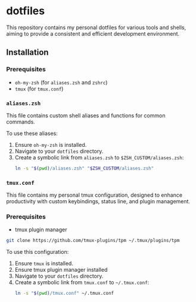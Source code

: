 # dotfiles

This repository contains my personal dotfiles for various tools and shells, aiming to provide a consistent and efficient development environment.

## Installation

### Prerequisites
*   `oh-my-zsh` (for `aliases.zsh` and `zshrc`)
*   `tmux` (for `tmux.conf`)

### `aliases.zsh`

This file contains custom shell aliases and functions for common commands.

To use these aliases:
1.  Ensure `oh-my-zsh` is installed.
2.  Navigate to your `dotfiles` directory.
3.  Create a symbolic link from `aliases.zsh` to `$ZSH_CUSTOM/aliases.zsh`:
    ```bash
    ln -s "$(pwd)/aliases.zsh" "$ZSH_CUSTOM/aliases.zsh"

### `tmux.conf`

This file contains my personal tmux configuration, designed to enhance productivity with custom keybindings, status line, and plugin management.

### Prerequisites
*   tmux plugin manager
```bash
git clone https://github.com/tmux-plugins/tpm ~/.tmux/plugins/tpm
```

To use this configuration:
1.  Ensure `tmux` is installed.
2.  Ensure tmux plugin manager installed
2.  Navigate to your `dotfiles` directory.
3.  Create a symbolic link from `tmux.conf` to `~/.tmux.conf`:
    ```bash
    ln -s "$(pwd)/tmux.conf" ~/.tmux.conf
    ```
```
